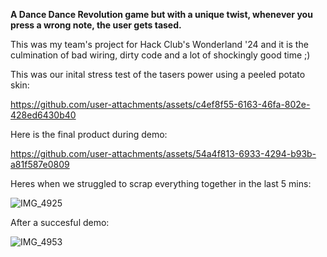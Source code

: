 **A Dance Dance Revolution game but with a unique twist, whenever you press a wrong note, the user gets tased.**

This was my team's project for Hack Club's Wonderland '24 and it is the culmination of bad wiring, dirty code and a lot of shockingly good time ;)

This was our inital stress test of the tasers power using a peeled potato skin:

https://github.com/user-attachments/assets/c4ef8f55-6163-46fa-802e-428ed6430b40


Here is the final product during demo:

https://github.com/user-attachments/assets/54a4f813-6933-4294-b93b-a81f587e0809


Heres when we struggled to scrap everything together in the last 5 mins:

![IMG_4925](https://github.com/user-attachments/assets/038d674b-fda4-4b30-a917-83f7e76426bd)

After a succesful demo:

![IMG_4953](https://github.com/user-attachments/assets/4ba42f0c-83d3-452f-b289-efdcae6f7619)
